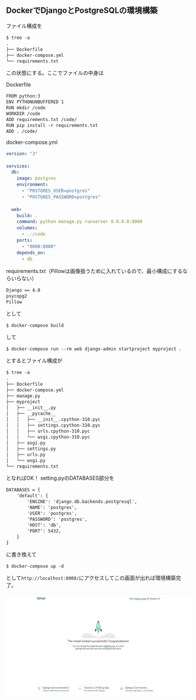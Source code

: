 ## DockerでDjangoとPostgreSQLの環境構築

ファイル構成を

~~~
$ tree -a
.
├── Dockerfile
├── docker-compose.yml
└── requirements.txt
~~~

この状態にする。ここでファイルの中身は

Dockerfile

~~~docker
FROM python:3
ENV PYTHONUNBUFFERED 1
RUN mkdir /code
WORKDIR /code
ADD requirements.txt /code/
RUN pip install -r requirements.txt
ADD . /code/
~~~

docker-compose.yml

~~~yml
version: "3"

services:
  db:
    image: postgres
    environment:
      - "POSTGRES_USER=postgres"
      - "POSTGRES_PASSWORD=postgres"

  web:
    build: .
    command: python manage.py runserver 0.0.0.0:8000
    volumes:
      - .:/code
    ports:
      - "8000:8000"
    depends_on:
      - db
~~~

requirements.txt（Pillowは画像扱うために入れているので、最小構成にするならいらない）

~~~
Django == 4.0
psycopg2
Pillow
~~~

として

~~~
$ docker-compose build
~~~

して

~~~
$ docker-compose run --rm web django-admin startproject myproject .
~~~

とするとファイル構成が

~~~
$ tree -a
.
├── Dockerfile
├── docker-compose.yml
├── manage.py
├── myproject
│   ├── __init__.py
│   ├── __pycache__
│   │   ├── __init__.cpython-310.pyc
│   │   ├── settings.cpython-310.pyc
│   │   ├── urls.cpython-310.pyc
│   │   └── wsgi.cpython-310.pyc
│   ├── asgi.py
│   ├── settings.py
│   ├── urls.py
│   └── wsgi.py
└── requirements.txt
~~~

となればOK！
setting.pyのDATABASES部分を

~~~
DATABASES = {
    'default': {
        'ENGINE': 'django.db.backends.postgresql',
        'NAME': 'postgres',
        'USER': 'postgres',
        'PASSWORD': 'postgres',
        'HOST': 'db',
        'PORT': 5432,
    }
}  
~~~

に書き換えて

~~~
$ docker-compose up -d 
~~~

として`http://localhost:8000/`にアクセスしてこの画面が出れば環境構築完了。

![welcom画面](images/start.png)

